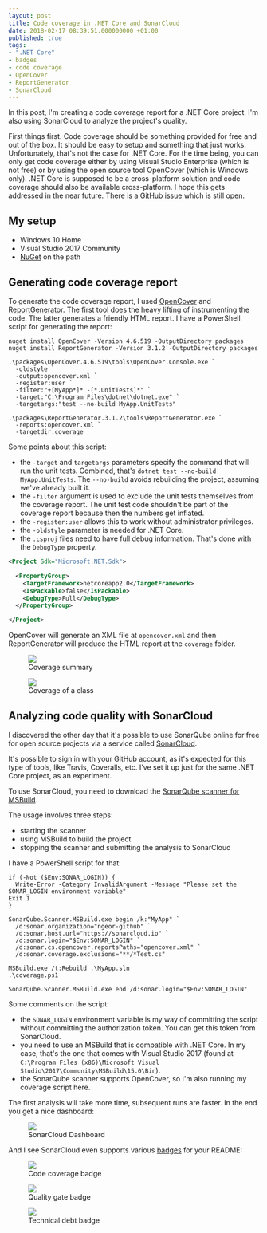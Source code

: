 ```yaml
---
layout: post
title: Code coverage in .NET Core and SonarCloud
date: 2018-02-17 08:39:51.000000000 +01:00
published: true
tags:
- ".NET Core"
- badges
- code coverage
- OpenCover
- ReportGenerator
- SonarCloud
---
```


In this post, I'm creating a code coverage report for a .NET Core project. I'm also using SonarCloud to analyze the project's quality.

<!--more-->

First things first. Code coverage should be something provided for free and out of the box. It should be easy to setup and something that just works. Unfortunately, that's not the case for .NET Core. For the time being, you can only get code coverage either by using Visual Studio Enterprise (which is not free) or by using the open source tool OpenCover (which is Windows only). .NET Core is supposed to be a cross-platform solution and code coverage should also be available cross-platform. I hope this gets addressed in the near future. There is a <a href="https://github.com/Microsoft/vstest/issues/981">GitHub issue</a> which is still open.
<h2>My setup</h2>
<ul>
<li>Windows 10 Home</li>
<li>Visual Studio 2017 Community</li>
<li><a href="https://www.nuget.org/downloads">NuGet</a> on the path</li>
</ul>
<h2>Generating code coverage report</h2>

To generate the code coverage report, I used <a href="https://github.com/OpenCover/opencover">OpenCover</a> and <a href="https://github.com/danielpalme/ReportGenerator">ReportGenerator</a>. The first tool does the heavy lifting of instrumenting the code. The latter generates a friendly HTML report. I have a PowerShell script for generating the report:

```
nuget install OpenCover -Version 4.6.519 -OutputDirectory packages
nuget install ReportGenerator -Version 3.1.2 -OutputDirectory packages

.\packages\OpenCover.4.6.519\tools\OpenCover.Console.exe `
  -oldstyle `
  -output:opencover.xml `
  -register:user `
  -filter:"+[MyApp*]* -[*.UnitTests]*" `
  -target:"C:\Program Files\dotnet\dotnet.exe" `
  -targetargs:"test --no-build MyApp.UnitTests"

.\packages\ReportGenerator.3.1.2\tools\ReportGenerator.exe `
  -reports:opencover.xml `
  -targetdir:coverage
```

Some points about this script:
<ul>
<li>the <code>-target</code> and <code>targetargs</code> parameters specify the command that will run the unit tests. Combined, that's <code>dotnet test --no-build MyApp.UnitTests</code>. The <code>--no-build</code> avoids rebuilding the project, assuming we've already built it.</li>
<li>the <code>-filter</code> argument is used to exclude the unit tests themselves from the coverage report. The unit test code shouldn't be part of the coverage report because then the numbers get inflated.</li>
<li>the <code>-register:user</code> allows this to work without administrator privileges.</li>
<li>the <code>-oldstyle</code> parameter is needed for .NET Core.</li>
<li>the <code>.csproj</code> files need to have full debug information. That's done with the <code>DebugType</code> property.</li>
</ul>

```xml
<Project Sdk="Microsoft.NET.Sdk">

  <PropertyGroup>
    <TargetFramework>netcoreapp2.0</TargetFramework>
    <IsPackable>false</IsPackable>
    <DebugType>Full</DebugType>
  </PropertyGroup>

</Project>
```

OpenCover will generate an XML file at <code>opencover.xml</code> and then ReportGenerator will produce the HTML report at the <code>coverage</code> folder.

<figure><img src="{% link /assets/2018/coverage-report.png %}" /><figcaption>Coverage summary</figcaption></figure>

<figure><img src="{% link /assets/2018/coverage-class.png %}" /><figcaption>Coverage of a class</figcaption></figure>
<h2>Analyzing code quality with SonarCloud</h2>

I discovered the other day that it's possible to use SonarQube online for free for open source projects via a service called <a href="https://about.sonarcloud.io/">SonarCloud</a>.

It's possible to sign in with your GitHub account, as it's expected for this type of tools, like Travis, Coveralls, etc. I've set it up just for the same .NET Core project, as an experiment.

To use SonarCloud, you need to download the <a href="https://docs.sonarqube.org/display/SCAN/Scanning+on+Windows">SonarQube scanner for MSBuild</a>.

The usage involves three steps:
<ul>
<li>starting the scanner</li>
<li>using MSBuild to build the project</li>
<li>stopping the scanner and submitting the analysis to SonarCloud</li>
</ul>

I have a PowerShell script for that:

```
if (-Not ($Env:SONAR_LOGIN)) {
  Write-Error -Category InvalidArgument -Message "Please set the SONAR_LOGIN environment variable"
Exit 1
}

SonarQube.Scanner.MSBuild.exe begin /k:"MyApp" `
  /d:sonar.organization="ngeor-github" `
  /d:sonar.host.url="https://sonarcloud.io" `
  /d:sonar.login="$Env:SONAR_LOGIN" `
  /d:sonar.cs.opencover.reportsPaths="opencover.xml" `
  /d:sonar.coverage.exclusions="**/*Test.cs"

MSBuild.exe /t:Rebuild .\MyApp.sln
.\coverage.ps1

SonarQube.Scanner.MSBuild.exe end /d:sonar.login="$Env:SONAR_LOGIN"
```

Some comments on the script:
<ul>
<li>the <code>SONAR_LOGIN</code> environment variable is my way of committing the script without committing the authorization token. You can get this token from SonarCloud.</li>
<li>you need to use an MSBuild that is compatible with .NET Core. In my case, that's the one that comes with Visual Studio 2017 (found at <code>C:\Program Files (x86)\Microsoft Visual Studio\2017\Community\MSBuild\15.0\Bin</code>).</li>
<li>the SonarQube scanner supports OpenCover, so I'm also running my coverage script here.</li>
</ul>

The first analysis will take more time, subsequent runs are faster. In the end you get a nice dashboard:

<figure><img src="{% link /assets/2018/sonarcloud-dashboard.png %}" /><figcaption>SonarCloud Dashboard</figcaption></figure>

And I see SonarCloud even supports various <a href="{% post_url 2016/2016-03-05-github-badges %}">badges</a> for your README:

<figure>
  <img src="{% link /assets/2018/badge-coverage.png %}" />
  <figcaption>Code coverage badge</figcaption>
</figure>

<figure>
  <img src="{% link /assets/2018/badge-quality-gate.png %}" />
  <figcaption>Quality gate badge</figcaption>
</figure>

<figure>
  <img src="{% link /assets/2018/badge-technical-debt.png %}" />
  <figcaption>Technical debt badge</figcaption>
</figure>
